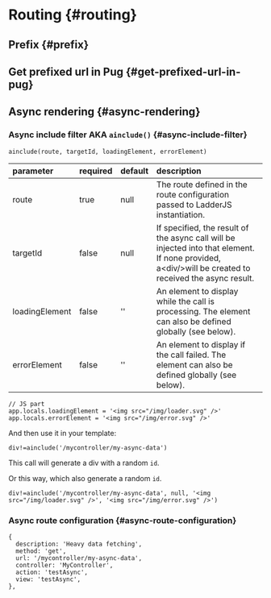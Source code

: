 # Routing {#routing}

## Prefix {#prefix}

## Get prefixed url in Pug {#get-prefixed-url-in-pug}

## Async rendering {#async-rendering}

### Async include filter AKA `ainclude()` {#async-include-filter}

`ainclude(route, targetId, loadingElement, errorElement)`

| parameter | required | default | description |
| :--- | :--- | :--- | :--- |
| route | true | null | The route defined in the route configuration passed to LadderJS instantiation. |
| targetId | false | null | If specified, the result of the async call will be injected into that element. If none provided, a&lt;div/&gt;will be created to received the async result. |
| loadingElement | false | '' | An element to display while the call is processing. The element can also be defined globally \(see below\). |
| errorElement | false | '' | An element to display if the call failed. The element can also be defined globally \(see below\). |

```
// JS part
app.locals.loadingElement = '<img src="/img/loader.svg" />'
app.locals.errorElement = '<img src="/img/error.svg" />'
```

And then use it in your template:

```
div!=ainclude('/mycontroller/my-async-data')
```

This call will generate a div with a random `id`.

Or this way, which also generate a random `id`.

```
div!=ainclude('/mycontroller/my-async-data', null, '<img src="/img/loader.svg" />', '<img src="/img/error.svg" />')
```

### Async route configuration {#async-route-configuration}

```
{
  description: 'Heavy data fetching',
  method: 'get',
  url: '/mycontroller/my-async-data',
  controller: 'MyController',
  action: 'testAsync',
  view: 'testAsync',
},
```



